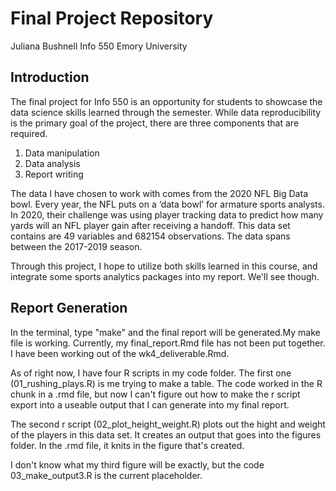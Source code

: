 # Final Project Repository 
Juliana Bushnell
Info 550
Emory University

## Introduction 

The final project for Info 550 is an opportunity for students to showcase the 
data science skills learned through the semester. While data reproducibility 
is the primary goal of the project, there are three components that are required.

1. Data manipulation
2. Data analysis
3. Report writing

The data I have chosen to work with comes from the 2020 NFL Big Data bowl.
Every year, the NFL puts on a ‘data bowl’ for armature sports analysts. In 2020, 
their challenge was using player tracking data to predict how many yards will 
an NFL player gain after receiving a handoff. This data set contains are 49 
variables and 682154 observations. The data spans between the 2017-2019 season.


Through this project, I hope to utilize both skills learned in this course, and 
integrate some sports analytics packages into my report. We'll see though.

## Report Generation
In the terminal, type "make" and the final report will be generated.My make file is working. Currently, my final_report.Rmd file has not been put together. I have been working out of the wk4_deliverable.Rmd.

As of right now, I have four R scripts in my code folder. The first one (01_rushing_plays.R) is me trying to make a table. The code worked in the R chunk in a .rmd file, but now I can't figure out how to make the r script export into a useable output that I can generate into my final report. 

The second r script (02_plot_height_weight.R) plots out the hight and weight of the players in this data set. It creates an output that goes into the figures folder. In the .rmd file, it knits in the figure that's created. 

I don't know what my third figure will be exactly, but the code 03_make_output3.R is the current placeholder. 

